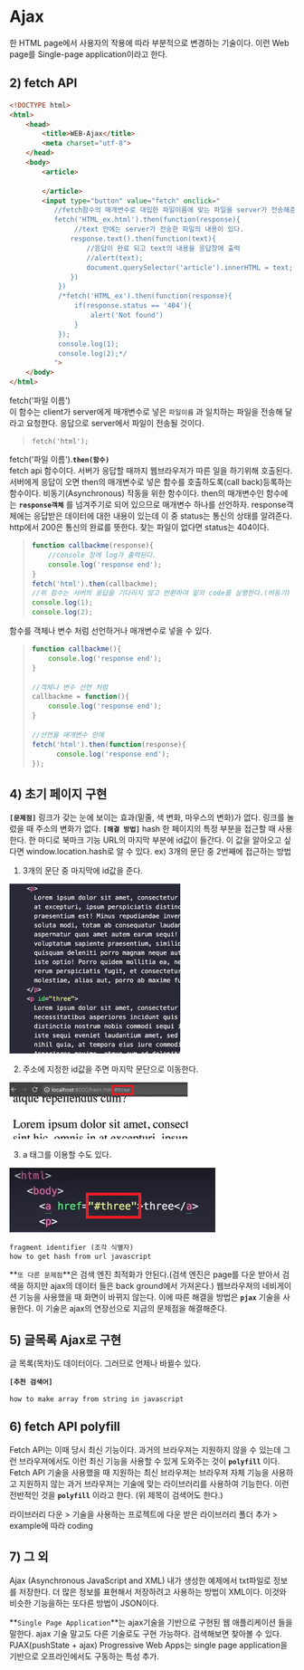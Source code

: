 Ajax
=================================================
한 HTML page에서 사용자의 작용에 따라 부분적으로 변경하는 기술이다. 이런 Web page를 Single-page application이라고 한다.

## 2) fetch API
```html
<!DOCTYPE html>
<html>
    <head>
        <title>WEB-Ajax</title>
        <meta charset="utf-8">
    </head>
    <body>
        <article>
            
        </article>
        <input type="button" value="fetch" onclick="
           //fetch함수의 매개변수로 대입한 파일이름에 맞는 파일을 server가 전송해준다.
           fetch('HTML_ex.html').then(function(response){
                //text 안에는 server가 전송한 파일의 내용이 있다.
               response.text().then(function(text){
                   //응답이 완료 되고 text의 내용을 응답창에 출력
                   //alert(text);
                   document.querySelector('article').innerHTML = text;
               })
            })
            /*fetch('HTML_ex').then(function(response){
                if(response.status == '404'){
                    alert('Not found')
                }
            });
            console.log(1);
            console.log(2);*/
           ">
    </body>
</html>
```


fetch('파일 이름') <br>
이 함수는 client가 server에게 매개변수로 넣은 `파일이름` 과 일치하는 파일을 전송해 달라고 요청한다.
응답으로 server에서 파일이 전송될 것이다.
>  ```
>  fetch('html');
>  ```

fetch('파일 이름').**`then(함수)`** <br>
fetch api 함수이다. 서버가 응답할 때까지 웹브라우저가 따른 일을 하기위해 호출된다. 서버에게 응답이 오면 then의 매개변수로 넣은 함수를 호출하도록(call back)등록하는 함수이다. 비동기(Asynchronous) 작동을 위한 함수이다.
then의 매개변수인 함수에는 **`response객체`** 를 넘겨주기로 되어 있으므로 매개변수 하나를 선언하자.
response객체에는 응답받은 데이터에 대한 내용이 있는데 이 중 status는 통신의 상태를 알려준다. http에서 200은 통신의 완료를 뜻한다. 찾는 파일이 없다면 status는 404이다.
>```js
> function callbackme(response){
>     //console 창에 log가 출력된다.
>     console.log('response end');
> }
> fetch('html').then(callbackme);
> //위 함수는 서버의 응답을 기다리지 않고 반환하여 밑의 code를 실행한다.(비동기) 
> console.log(1);
> console.log(2);
>```

함수를 객체나 변수 처럼 선언하거나 매개변수로 넣을 수 있다.
>```js
> function callbackme(){
>     console.log('response end');
> }
> 
> //객체나 변수 선언 처럼
> callbackme = function(){
>     console.log('response end');
> }
>
> //선언을 매개변수 안에
> fetch('html').then(function(response){
>       console.log('response end');    
> });
>```

## 4) 초기 페이지 구현
**`[문제점]`**
링크가 갖는 눈에 보이는 효과(밑줄, 색 변화, 마우스의 변화)가 없다.
링크를 눌렀을 때 주소의 변화가 없다.
**`[해결 방법]`**
hash
한 페이지의 특정 부분을 접근할 때 사용한다. 한 마디로 북마크 기능 URL의 마지막 부분에 id값이 들간다. 이 값을 알아오고 싶다면 window.location.hash로 알 수 있다.
ex) 3개의 문단 중 2번째에 접근하는 방법
1) 3개의 문단 중 마지막에 id값을 준다.

<img src="./image/02.png" height="300">

2) 주소에 지정한 id값을 주면 마지막 문단으로 이동한다.
<img src="./image/03.png" height="100">

3) a 태그를 이용할 수도 있다.
<img src="./image/04.png">

```
fragment identifier (조각 식별자)
how to get hash from url javascript
```

**`또 다른 문제점`**은 검색 엔진 최적화가 안된다.(검색 엔진은 page를 다운 받아서 검색을 하지만 ajax의 데이터 들은 back ground에서 가져온다.) 웹브라우져의 네비게이션 기능을 사용했을 때 화면이 바뀌지 않는다.
이에 따른 해결을 방법은 **`pjax`** 기술을 사용한다. 이 기술은 ajax의 연장선으로 지금의 문제점을 해결해준다.

## 5) 글목록 Ajax로 구현
글 목록(목차)도 데이터이다. 그러므로 언제나 바뀔수 있다. 

**`[추천 검색어]`**
```
how to make array from string in javascript
```

## 6) fetch API polyfill
Fetch API는 이때 당시 최신 기능이다. 과거의 브라우져는 지원하지 않을 수 있는데 그런 브라우져에서도 이런 최신 기능을 사용할 수 있게 도와주는 것이 **`polyfill`** 이다.
Fetch API 기술을 사용했을 때 지원하는 최신 브라우져는 브라우져 자체 기능을 사용하고 지원하지 않는 과거 브라우져는 기술에 맞는 라이브러리를 사용하여 기능한다. 이런 전반적인 것을 **`polyfill`** 이라고 한다. (위 제목이 검색어도 한다.)

라이브러리 다운 > 기술을 사용하는 프로젝트에 다운 받은 라이브러리 폴더 추가 > example에 따라 coding

## 7) 그 외
Ajax (Asynchronous JavaScript and XML)
내가 생성한 예제에서 txt파일로 정보를 저장한다. 더 많은 정보를 표현해서 저장하려고 사용하는 방법이 XML이다. 이것와 비슷한 기능을하는 또다른 방법이 JSON이다. 

**`Single Page Application`**는 ajax기술을 기반으로 구현된 웹 애플리케이션 들을 말한다. ajax 기술 말고도 다른 기술로도 구현 가능하다. 검색해보면 찾아볼 수 있다. PJAX(pushState + ajax) 
Progressive Web Apps는 single page application을 기반으로 오프라인에서도 구동하는 특성 추가. 